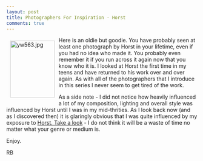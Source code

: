 ```yaml
---
layout: post
title: Photographers For Inspiration - Horst
comments: true
---
```

<a rel="lightbox" href="/wp-content/uploads/2010/01/yw563.jpg"><img title="yw563.jpg" src="/wp-content/uploads/2010/01/.thumbs/.yw563.jpg" border="0" alt="yw563.jpg" hspace="10" vspace="10" width="118" height="150" align="left" /></a>Here is an oldie but goodie. You have probably seen at least one photograph by Horst in your lifetime, even if you had no idea who made it. You probably even remember it if you run across it again now that you know who it is. I looked at Horst the first time in my teens and have returned to his work over and over again. As with all of the photographers that I introduce in this series I never seem to get tired of the work.

As a side note - I did not notice how heavily influenced a lot of my composition, lighting and overall style was influenced by Horst until I was in my mid-thrities. As I look back now (and as I discovered then) it is glaringly obvious that I was quite influenced by my exposure to <a href="http://www.horstphorst.com/">Horst. Take a look</a> - I do not think it will be a waste of time no matter what your genre or medium is.

Enjoy.

RB